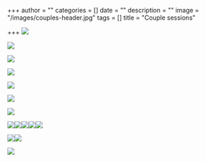 +++
author = ""
categories = []
date = ""
description = ""
image = "/images/couples-header.jpg"
tags = []
title = "Couple sessions"

+++
![](/images/img_1179-copy.jpg)

![](/images/img_1210.jpg)

![](/images/img_1181.jpg)

![](/images/img_0914.jpg)

![](/images/img_0992.jpg)

![](/images/img_1000.jpg)

![](/images/img_1014.jpg)

![](/images/img_2496.jpg)![](/images/img_2501.jpg)![](/images/img_2500.jpg)![](/images/img_2495.jpg)![](/images/img_2627.jpg)

![](/images/img_7623.jpg)![](/images/img_7625.jpg)

![](/images/img_7532.jpg)
